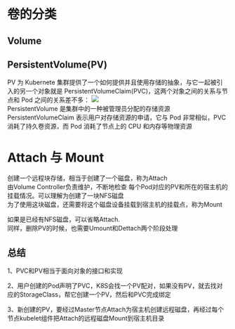 # 卷的分类
## Volume

## PersistentVolume(PV)
PV 为 Kubernete 集群提供了一个如何提供并且使用存储的抽象，与它一起被引入的另一个对象就是 PersistentVolumeClaim(PVC)，这两个对象之间的关系与节点和 Pod 之间的关系差不多：
![](./PC%E4%B8%8EPVC.png)<br>
PersistentVolume 是集群中的一种被管理员分配的存储资源<br>
PersistentVolumeClaim 表示用户对存储资源的申请，它与 Pod 非常相似，PVC 消耗了持久卷资源，而 Pod 消耗了节点上的 CPU 和内存等物理资源<br>

# Attach 与 Mount
创建一个远程块存储，相当于创建了一个磁盘，称为Attach<br>
由Volume Controller负责维护，不断地检查 每个Pod对应的PV和所在的宿主机的挂载情况。可以理解为创建了一块NFS磁盘<br>
为了使用这块磁盘，还需要将这个磁盘设备挂载到宿主机的挂载点，称为Mount<br>

如果是已经有NFS磁盘，可以省略Attach.<br>
同样，删除PV的时候，也需要Umount和Dettach两个阶段处理<br>



##  总结
1、PVC和PV相当于面向对象的接口和实现

2、用户创建的Pod声明了PVC，K8S会找一个PV配对，如果没有PV，就去找对应的StorageClass，帮它创建一个PV，然后和PVC完成绑定

3、新创建的PV，要经过Master节点Attach为宿主机创建远程磁盘，再经过每个节点kubelet组件把Attach的远程磁盘Mount到宿主机目录